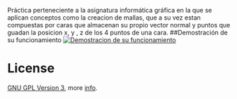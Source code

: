 Práctica perteneciente a la asignatura informática gráfica en la que se aplican conceptos como la creacion de mallas, que a su vez estan compuestas por caras que almacenan su propio vector normal y puntos que guadan la posicion x, y , z de los 4 puntos de una cara. 
##Demostración de su funcionamiento
[![Demostracion de su funcionamiento](http://i.imgur.com/cJIr6wq.png)](https://youtu.be/dKy-2fwg1pw "Animacion 3d")

License
===
[GNU GPL Version 3](https://www.gnu.org/licenses/gpl-3.0.html), more [info](http://en.wikipedia.org/wiki/GNU_General_Public_License).

